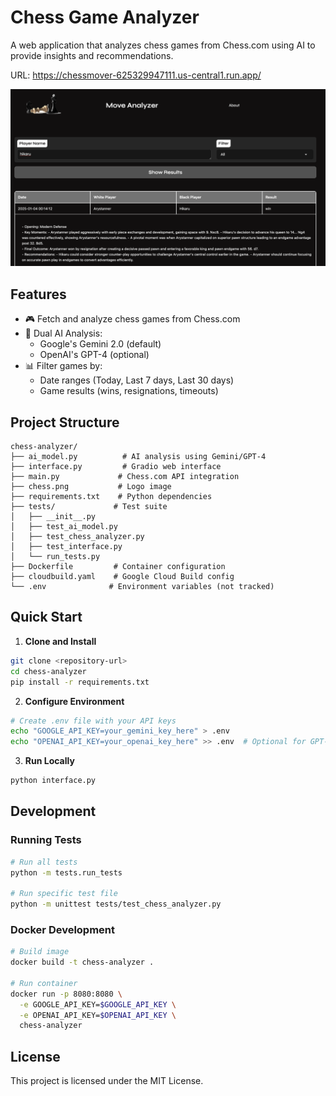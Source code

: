 # Chess Game Analyzer

A web application that analyzes chess games from Chess.com using AI to provide insights and recommendations.

URL: https://chessmover-625329947111.us-central1.run.app/



![chessmover](chessmover.png)

## Features

- 🎮 Fetch and analyze chess games from Chess.com
- 🤖 Dual AI Analysis:
  - Google's Gemini 2.0 (default)
  - OpenAI's GPT-4 (optional)
- 📊 Filter games by:
  - Date ranges (Today, Last 7 days, Last 30 days)
  - Game results (wins, resignations, timeouts)




## Project Structure

```
chess-analyzer/
├── ai_model.py          # AI analysis using Gemini/GPT-4
├── interface.py         # Gradio web interface
├── main.py             # Chess.com API integration
├── chess.png           # Logo image
├── requirements.txt    # Python dependencies
├── tests/             # Test suite
│   ├── __init__.py
│   ├── test_ai_model.py
│   ├── test_chess_analyzer.py
│   ├── test_interface.py
│   └── run_tests.py
├── Dockerfile         # Container configuration
├── cloudbuild.yaml    # Google Cloud Build config
└── .env              # Environment variables (not tracked)
```

## Quick Start

1. **Clone and Install**
```bash
git clone <repository-url>
cd chess-analyzer
pip install -r requirements.txt
```

2. **Configure Environment**
```bash
# Create .env file with your API keys
echo "GOOGLE_API_KEY=your_gemini_key_here" > .env
echo "OPENAI_API_KEY=your_openai_key_here" >> .env  # Optional for GPT-4
```

3. **Run Locally**
```bash
python interface.py
```

## Development

### Running Tests
```bash
# Run all tests
python -m tests.run_tests

# Run specific test file
python -m unittest tests/test_chess_analyzer.py
```

### Docker Development
```bash
# Build image
docker build -t chess-analyzer .

# Run container
docker run -p 8080:8080 \
  -e GOOGLE_API_KEY=$GOOGLE_API_KEY \
  -e OPENAI_API_KEY=$OPENAI_API_KEY \
  chess-analyzer
```


## License

This project is licensed under the MIT License.

